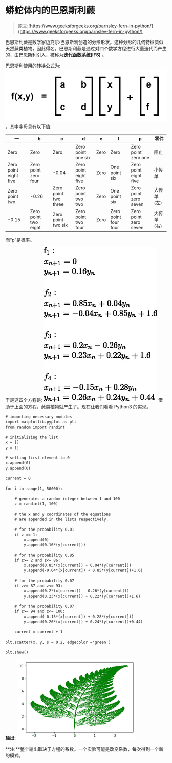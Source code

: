 # 蟒蛇体内的巴恩斯利蕨

> 原文:[https://www.geeksforgeeks.org/barnsley-fern-in-python/](https://www.geeksforgeeks.org/barnsley-fern-in-python/)

巴恩斯利蕨是数学家迈克尔·巴恩斯利创造的分形形状。这种分形的几何特征类似天然蕨类植物，因此得名。巴恩斯利蕨是通过对四个数学方程进行大量迭代而产生的，由巴恩斯利引入，被称为**迭代函数系统(IFS)** 。

巴恩斯利使用的转换公式为:
![](img/817a4d52349a46b2b6e020a0e30dab35.png)
，其中字母具有以下值:

| **一** | **b** | **c** | **d** | **e** | **f** | **p** | **零件** |
| --- | --- | --- | --- | --- | --- | --- | --- |
| Zero | Zero | Zero | Zero point one six | Zero | Zero | Zero point zero one | 阻止 |
| Zero point eight five | Zero point zero four | -0.04 | Zero point eight five | Zero | One point six | Zero point eight five | 小传单 |
| Zero point two | -0.26 | Zero point two three | Zero point two two | Zero | One point six | Zero point zero seven | 大传单(左) |
| -0.15 | Zero point two eight | Zero point two six | Zero point two four | Zero | Zero point four four | Zero point zero seven | 大传单(右) |

而“p”是概率。

于是这四个方程是:
![  f_1 :\\     x_{n+1} = 0\\     y_{n+1} = 0.16 y_n\\ \\ f_2 :\\     x_{n+1} = 0.85 x_n + 0.04 y_n\\     y_{n+1} = -0.04 x_n + 0.85 y_n + 1.6\\ \\ f_3 :\\     x_{n+1} = 0.2 x_n - 0.26 y_n\\     y_{n+1} = 0.23 x_n + 0.22 y_n + 1.6\\ \\ f_4 :\\     x_{n+1} = -0.15 x_n + 0.28 y_n\\     y_{n+1} = 0.26 x_n + 0.24 y_n + 0.44\\ ](img/ffeef5debc6148bb548777b4f16c0ecc.png "Rendered by QuickLaTeX.com")
借助于上面的方程，蕨类植物就产生了。现在让我们看看 Python3 的实现。

```
# importing necessary modules
import matplotlib.pyplot as plt
from random import randint

# initializing the list
x = []
y = []

# setting first element to 0
x.append(0)
y.append(0)

current = 0

for i in range(1, 50000):

    # generates a random integer between 1 and 100
    z = randint(1, 100)

    # the x and y coordinates of the equations
    # are appended in the lists respectively.

    # for the probability 0.01
    if z == 1:
        x.append(0)
        y.append(0.16*(y[current]))

    # for the probability 0.85    
    if z>= 2 and z<= 86:
        x.append(0.85*(x[current]) + 0.04*(y[current]))
        y.append(-0.04*(x[current]) + 0.85*(y[current])+1.6)

    # for the probability 0.07    
    if z>= 87 and z<= 93:
        x.append(0.2*(x[current]) - 0.26*(y[current]))
        y.append(0.23*(x[current]) + 0.22*(y[current])+1.6)

    # for the probability 0.07    
    if z>= 94 and z<= 100:
        x.append(-0.15*(x[current]) + 0.28*(y[current]))
        y.append(0.26*(x[current]) + 0.24*(y[current])+0.44)

    current = current + 1

plt.scatter(x, y, s = 0.2, edgecolor ='green')

plt.show()        
```

**输出:**
![](img/8ffe2fa44ec6009f74d946b3faec4451.png)

**注:**整个输出取决于方程的系数。一个实验可能是改变系数，每次得到一个新的模式。
